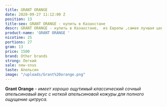 ```yaml
---
title: GRANT ORANGE
date: 2020-09-27 11:12:00 Z
position: 13
title-seo: GRANT ORANGE - купить в Казахстане
descr: GRANT ORANGE - купить в Казахстане,  из Европы ,самая лучшая цена
product-name: 'GRANT ORANGE '
nicotine: 25
portions: 27
gram: 13
price: 1500
brand: Other brands
strong: Легкий
sale: new-snus
taste: Апельсин
image: "/uploads/Grant%20orange.png"
---
```


**Grant Orange** *- имеет хорошо ощутимый классический сочный апельсиновый вкус с ноткой апельсиновой кожуры для полного ощущение цитруса.*